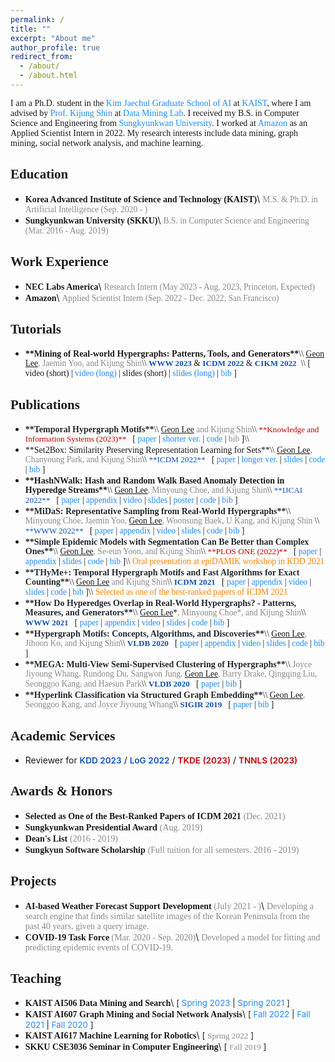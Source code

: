 ```yaml
---
permalink: /
title: ""
excerpt: "About me"
author_profile: true
redirect_from:
  - /about/
  - /about.html
---
```


<link rel="stylesheet" href="https://fonts.googleapis.com/css?family=PT+Sans">
<link rel="stylesheet" href="https://fonts.googleapis.com/css?family=Open+Sans">
<link rel="stylesheet" href="https://fonts.googleapis.com/css?family=Source+Sans+Pro">
<link rel="stylesheet" href="https://fonts.googleapis.com/css?family=Noto+Sans+Korean">
<link rel="stylesheet" href="https://fonts.googleapis.com/css?family=Roboto">

<!---
<span style="font-family:PT Sans;">**About Me**</span>
------
-->
<span style="font-family:PT Sans; text-align:justify">
I am a Ph.D. student in the <a href="https://gsai.kaist.ac.kr/" style="color:#218bff; text-decoration:none;">Kim Jaechul Graduate School of AI</a> at <a href="https://www.kaist.ac.kr/kr/" style="color:#218bff; text-decoration:none;">KAIST</a>, where I am advised by <a href="https://kijungs.github.io/" style="color:#218bff; text-decoration:none;">Prof. Kijung Shin</a> at <a href="https://sites.google.com/view/kaistdata" style="color:#218bff; text-decoration:none;">Data Mining Lab</a>. I received my B.S. in Computer Science and Engineering from <a href="https://www.skku.edu/skku/index.do" style="color:#218bff; text-decoration:none;">Sungkyunkwan University</a>. I worked at <a href="https://www.amazon.com/" style="color:#218bff; text-decoration:none;">Amazon</a> as an Applied Scientist Intern in 2022. My research interests include data mining, graph mining, social network analysis, and machine learning.
</span>

<span style="font-family:PT Sans;">**Education**</span>
------
* <span style="font-family:PT Sans;font-weight:600">**Korea Advanced Institute of Science and Technology (KAIST)**</span>\\
  <span style="font-family:PT Sans;color:#8A8A8A;font-size:97%">M.S. & Ph.D. in Artificial Intelligence (Sep. 2020 - )</span>
* <span style="font-family:PT Sans;font-weight:600">**Sungkyunkwan University (SKKU)**</span>\\
  <span style="font-family:PT Sans;color:#8A8A8A;font-size:97%">B.S. in Computer Science and Engineering (Mar. 2016 - Aug. 2019)</span>

<span style="font-family:PT Sans;">**Work Experience**</span>
------
* <span style="font-family:PT Sans;">**NEC Labs America**</span>\\
  <span style="font-family:PT Sans;color:#8A8A8A;font-size:97%">Research Intern (May 2023 - Aug. 2023, Princeton, Expected)</span>
* <span style="font-family:PT Sans;">**Amazon**</span>\\
  <span style="font-family:PT Sans;color:#8A8A8A;font-size:97%">Applied Scientist Intern (Sep. 2022 - Dec. 2022, San Francisco)</span>

<span style="font-family:PT Sans;">**Tutorials**</span>
------
* <span style="font-family:PT Sans; line-height:0.8">
  <span style="font-weight:600">**Mining of Real-world Hypergraphs: Patterns, Tools, and Generators**</span>\\
  <span style="font-size:97%">
  <span style="text-decoration:underline">Geon Lee</span><span style="color:#8A8A8A">, Jaemin Yoo, and Kijung Shin</span>\\
  <a href="https://www2023.thewebconf.org/" style="color:#0F52BA; font-weight:600; text-decoration:none;font-size:97%">WWW 2023</a> & <a href="https://icdm22.cse.usf.edu/" style="color:#0F52BA; font-weight:600; text-decoration:none;font-size:97%">ICDM 2022</a> & <a href="https://www.cikm2022.org/" style="color:#0F52BA; font-weight:600; text-decoration:none;font-size:97%">CIKM 2022</a> &nbsp;\\
  [ video (short) | <a href="https://youtu.be/0mD7zOBx10M" style="color:#218bff; text-decoration:none;">video (long)</a> | slides (short) | <a href="https://sites.google.com/view/hypergraph-tutorial" style="color:#218bff; text-decoration:none;">slides (long)</a> |
  <a href="https://dblp.uni-trier.de/rec/conf/cikm/LeeYS22.html?view=bibtex" style="color:#218bff; text-decoration:none;">bib</a> ]
  </span>
  </span>

<span style="font-family:PT Sans;">**Publications**</span>
------
* <span style="font-family:PT Sans; line-height:0.8">
  <span style="color:#24292f;font-weight:600">**Temporal Hypergraph Motifs**</span>\\
  <span style="font-size:97%">
  <span style="text-decoration:underline">Geon Lee</span><span style="color:#8A8A8A"> and Kijung Shin</span>\\
  <a href="https://www.springer.com/journal/10115" style="color:#BF0000; text-decoration:none; font-family:PT Sans; font-size:97%">**Knowledge and Information Systems (2023)**</a> &nbsp;
  [ <a href="http://dmlab.kaist.ac.kr/~kijungs/papers/thmotifKAIS2023.pdf" style="color:#218bff; text-decoration:none;">paper</a> |
  <a href="https://arxiv.org/pdf/2109.08341.pdf" style="color:#218bff; text-decoration:none;">shorter ver.</a> |
  <a href="https://github.com/geonlee0325/THyMe" style="color:#218bff; text-decoration:none;">code</a> |
  <span style="color:#8A8A8A">bib</span> ]\\
  </span>
  </span>

* <span style="font-family:PT Sans; line-height:0.8">
  <span>**Set2Box: Similarity Preserving Representation Learning for Sets**</span>\\
  <span style="font-size:97%">
  <span style="text-decoration:underline; color=#000000">Geon Lee</span><span style="color:#8A8A8A">, Chanyoung Park, and Kijung Shin</span>\\
  <a href="https://icdm22.cse.usf.edu/" style="color:#0F52BA; text-decoration:none;font-size:97%">**ICDM 2022**</a>  &nbsp;
  [ <a href="http://dmlab.kaist.ac.kr/~kijungs/papers/set2boxICDM2022.pdf" style="color:#218bff; text-decoration:none;">paper</a> |
  <a href="https://arxiv.org/pdf/2210.03282.pdf" style="color:#218bff; text-decoration:none;">longer ver.</a> |
  <a href="files/set2box_icdm2022_slide.pdf" style="color:#218bff; text-decoration:none;">slides</a> |
  <a href="https://github.com/geon0325/Set2Box" style="color:#218bff; text-decoration:none;">code</a> |
  <a href="https://dblp.org/rec/conf/icdm/LeePS22.html?view=bibtex" style="color:#218bff; text-decoration:none;">bib</a> ]
  </span>
  </span>

  <!-- -->

* <span style="font-family:PT Sans; line-height:0.8">
  <span style="font-weight:600">**HashNWalk: Hash and Random Walk Based Anomaly Detection in Hyperedge Streams**</span>\\
  <span style="font-size:97%">
  <span style="text-decoration:underline">Geon Lee</span><span style="color:#8A8A8A">, Minyoung Choe, and Kijung Shin</span>\\
  <a href="https://ijcai-22.org/" style="color:#0F52BA; text-decoration:none;font-size:97%">**IJCAI 2022**</a> &nbsp;
  [ <a href="https://www.ijcai.org/proceedings/2022/0296.pdf" style="color:#218bff; text-decoration:none;">paper</a> |
  <a href="https://github.com/geonlee0325/HashNWalk/blob/main/online_appendix.pdf" style="color:#218bff; text-decoration:none;">appendix</a> |
  <a href="https://www.youtube.com/watch?v=3zdPV_HFJY0" style="color:#218bff; text-decoration:none;">video</a> |
  <a href="files/hashnwalk_ijcai2022_slide.pdf" style="color:#218bff; text-decoration:none;">slides</a> |
  <a href="files/hashnwalk_ijcai2022_poster.pdf" style="color:#218bff; text-decoration:none;">poster</a> |
  <a href="https://github.com/geonlee0325/HashNWalk" style="color:#218bff; text-decoration:none;">code</a> |
  <a href="https://dblp.uni-trier.de/rec/conf/ijcai/LeeCS22.html?view=bibtex" style="color:#218bff; text-decoration:none;">bib</a> ]
  </span>
  </span>

  <!-- -->

* <span style="font-family:PT Sans; line-height:0.8">
  <span style="color:#24292f;font-weight:600">**MiDaS: Representative Sampling from Real-World Hypergraphs**</span>\\
  <span style="font-size:97%">
  <span style="color:#8A8A8A">Minyoung Choe, Jaemin Yoo, </span><span style="text-decoration:underline">Geon Lee</span><span style="color:#8A8A8A">, Woonsung Baek, U Kang, and Kijung Shin </span>\\
  <a href="https://www2022.thewebconf.org/" style="color:#0F52BA; text-decoration:none;font-size:97%">**WWW 2022**</a> &nbsp;
  [ <a href="https://arxiv.org/pdf/2202.01587.pdf" style="color:#218bff; text-decoration:none;">paper</a> |
  <a href="https://github.com/young917/MiDaS/blob/main/MiDaS_ONLINE_APPENDIX.pdf" style="color:#218bff; text-decoration:none;">appendix</a> |
  <a href="https://youtu.be/smNJYtQDlB4" style="color:#218bff; text-decoration:none;">video</a> |
  <a href="http://dmlab.kaist.ac.kr/~kijungs/midasWWW2022.pdf" style="color:#218bff; text-decoration:none;">slides</a> |
  <a href="https://github.com/young917/MiDaS" style="color:#218bff; text-decoration:none;">code</a> |
  <a href="https://dblp.uni-trier.de/rec/conf/www/ChoeYLBKS22.html?view=bibtex" style="color:#218bff; text-decoration:none;">bib</a> ]
  </span>
  </span>

    <!-- -->

* <span style="font-family:PT Sans; line-height:0.8">
  <span style="color:#24292f;font-weight:600">**Simple Epidemic Models with Segmentation Can Be Better than Complex Ones**</span>\\
  <span style="font-size:97%">
  <span style="text-decoration:underline">Geon Lee</span><span style="color:#8A8A8A">, Se-eun Yoon, and Kijung Shin</span>\\
  <a href="https://journals.plos.org/plosone/" style="color:#BF0000; text-decoration:none;font-size:97%">**PLOS ONE (2022)**</a> &nbsp;
  [ <a href="https://journals.plos.org/plosone/article?id=10.1371/journal.pone.0262244" style="color:#218bff; text-decoration:none;">paper</a> |
  <a href="https://github.com/geonlee0325/covid_segmentation/blob/main/appendix.pdf" style="color:#218bff; text-decoration:none;">appendix</a> |
  <a href="files/segmentation_epidamik2021_slide.pdf" style="color:#218bff; text-decoration:none;">slides</a> |
  <a href="https://github.com/geonlee0325/covid_segmentation" style="color:#218bff; text-decoration:none;">code</a> |
  <a href="https://journals.plos.org/plosone/article/citation?id=10.1371/journal.pone.0262244" style="color:#218bff; text-decoration:none;">bib</a> ]\\
  <span style="color:#FF8303">Oral presentation at</span> <a href="https://epidamik.github.io/2021/index.html" style="color:#FF8303; text-decoration:none;">epiDAMIK workshop in KDD 2021</a>
  </span>
  </span>

    <!-- -->

* <span style="font-family:PT Sans; line-height:0.8">
  <span style="color:#24292f;font-weight:600">**THyMe+: Temporal Hypergraph Motifs and Fast Algorithms for Exact Counting**</span>\\
  <span style="font-size:97%">
  <span style="text-decoration:underline">Geon Lee</span><span style="color:#8A8A8A"> and Kijung Shin</span>\\
  <a href="https://icdm2021.auckland.ac.nz/" style="color:#0F52BA; font-weight:600; text-decoration:none;font-size:97%">ICDM 2021</a> &nbsp;
  [ <a href="https://arxiv.org/pdf/2109.08341.pdf" style="color:#218bff; text-decoration:none;">paper</a> |
  <a href="https://github.com/geonlee0325/THyMe/blob/main/supplements.pdf" style="color:#218bff; text-decoration:none;">appendix</a> |
  <a href="https://youtu.be/EJVwrT0NroI" style="color:#218bff; text-decoration:none;">video</a> |
  <a href="files/thmotif_icdm2021_slide.pdf" style="color:#218bff; text-decoration:none;">slides</a> |
  <a href="https://github.com/geonlee0325/THyMe" style="color:#218bff; text-decoration:none;">code</a> |
  <a href="https://dblp.uni-trier.de/rec/conf/icdm/LeeS21.html?view=bibtex" style="color:#218bff; text-decoration:none;">bib</a> ]\\
  <span style="color:#FF8303">Selected as one of the best-ranked papers of ICDM 2021</span>
  </span>
  </span>

    <!-- -->

* <span style="font-family:PT Sans; line-height:0.8">
  <span style="color:#24292f;font-weight:600">**How Do Hyperedges Overlap in Real-World Hypergraphs? - Patterns, Measures, and Generators**</span>\\
  <span style="font-size:97%">
  <span style="text-decoration:underline">Geon Lee</span>*<span style="color:#8A8A8A">, Minyoung Choe*, and Kijung Shin</span>\\
  <a href="https://www2021.thewebconf.org/" style="color:#0F52BA; font-weight:600; text-decoration:none;font-size:97%">WWW 2021</a> &nbsp;
  [ <a href="https://arxiv.org/pdf/2101.07480.pdf" style="color:#218bff; text-decoration:none;">paper</a> |
  <a href="https://github.com/young917/www21-hyperlap/blob/master/online_appendix.pdf" style="color:#218bff; text-decoration:none;">appendix</a> |
  <a href="https://youtu.be/u7LMnuFPJpE" style="color:#218bff; text-decoration:none;">video</a> |
  <a href="files/hyperlap_www2021_slide.pdf" style="color:#218bff; text-decoration:none;">slides</a> |
  <a href="https://github.com/young917/www21-hyperlap" style="color:#218bff; text-decoration:none;">code</a> |
  <a href="https://dblp.uni-trier.de/rec/conf/www/LeeCS21.html?view=bibtex" style="color:#218bff; text-decoration:none;">bib</a> ]
  </span>
  </span>

    <!-- -->

* <span style="font-family:PT Sans; line-height:0.8">
  <span style="color:#24292f;font-weight:600">**Hypergraph Motifs: Concepts, Algorithms, and Discoveries**</span>\\
  <span style="font-size:97%">
  <span style="text-decoration:underline">Geon Lee</span><span style="color:#8A8A8A">, Jihoon Ko, and Kijung Shin</span>\\
  <a href="https://vldb2020.org/" style="color:#0F52BA; font-weight:600; text-decoration:none;font-size:97%">VLDB 2020</a> &nbsp;
  [ <a href="http://www.vldb.org/pvldb/vol13/p2256-lee.pdf" style="color:#218bff; text-decoration:none;">paper</a> |
  <a href="https://github.com/geonlee0325/MoCHy/blob/master/supplementary.pdf" style="color:#218bff; text-decoration:none;">appendix</a> |
  <a href="https://youtu.be/HYHkEwojfBQ" style="color:#218bff; text-decoration:none;">video</a> |
  <a href="files/hmotif_vldb2020_slide" style="color:#218bff; text-decoration:none;">slides</a> |
  <a href="https://github.com/lg970325/MoCHy" style="color:#218bff; text-decoration:none;">code</a> |
  <a href="https://dblp.uni-trier.de/rec/journals/pvldb/LeeKS20.html?view=bibtex" style="color:#218bff; text-decoration:none;">bib</a> ]
  </span>
  </span>

    <!-- -->

* <span style="font-family:PT Sans; line-height:0.8">
  <span style="color:#24292f;font-weight:600">**MEGA: Multi-View Semi-Supervised Clustering of Hypergraphs**</span>\\
  <span style="font-size:97%">
  <span style="color:#8A8A8A">Joyce Jiyoung Whang, Rundong Du, Sangwon Jung,</span> <span style="text-decoration:underline">Geon Lee</span><span style="color:#8A8A8A">, Barry Drake, Qingqing Liu, Seonggoo Kang, and Haesun Park</span>\\
  <a href="https://vldb2020.org/" style="color:#0F52BA; font-weight:600; text-decoration:none;font-size:97%">VLDB 2020</a> &nbsp;
  [ <a href="http://www.vldb.org/pvldb/vol13/p698-whang.pdf" style="color:#218bff; text-decoration:none;">paper</a> |
  <a href="https://dblp.uni-trier.de/rec/journals/pvldb/WhangDJLDLKP20.html?view=bibtex" style="color:#218bff; text-decoration:none;">bib</a> ]
  </span>
  </span>

    <!-- -->

* <span style="font-family:PT Sans; line-height:0.8">
  <span style="color:#24292f;font-weight:600">**Hyperlink Classification via Structured Graph Embedding**</span>\\
  <span style="font-size:97%">
  <span style="text-decoration:underline">Geon Lee</span><span style="color:#8A8A8A">, Seonggoo Kang, and Joyce Jiyoung Whang</span>\\
  <a href="https://sigir.org/sigir2019/" style="color:#0F52BA; font-weight:600; text-decoration:none;font-size:97%">SIGIR 2019</a> &nbsp;
  [ <a href="files/hyperlink_sigir2019_paper.pdf" style="color:#218bff; text-decoration:none;">paper</a> |
  <a href="https://dblp.uni-trier.de/rec/conf/sigir/LeeKW19.html?view=bibtex" style="color:#218bff; text-decoration:none;">bib</a> ]
  </span>
  </span>

<span style="font-family:PT Sans;">**Academic Services**</span>
------
* Reviewer for <a href="https://kdd.org/kdd2023/" style="color:#0F52BA; text-decoration:none; font-weight:600; font-size:97%;">KDD 2023</a> / <a href="https://logconference.org/" style="color:#0F52BA; text-decoration:none; font-weight:600; font-size:97%;">LoG 2022</a> / <a href="https://ieeexplore.ieee.org/xpl/RecentIssue.jsp?punumber=69" style="color:#BF0000; text-decoration:none; font-weight:600; font-size:97%;">TKDE (2023)</a> / <a href="https://ieeexplore.ieee.org/xpl/RecentIssue.jsp?punumber=5962385" style="color:#BF0000; text-decoration:none; font-weight:600; font-size:97%;">TNNLS (2023)</a>

<span style="font-family:PT Sans;">**Awards & Honors**</span>
------
* <span style="font-family:PT Sans;font-weight:600">**Selected as One of the Best-Ranked Papers of ICDM 2021**</span> <span style="font-family:PT Sans;color:#8A8A8A">(Dec. 2021)</span>
* <span style="font-family:PT Sans;font-weight:600">**Sungkyunkwan Presidential Award**</span> <span style="font-family:PT Sans;color:#8A8A8A">(Aug. 2019)</span>
* <span style="font-family:PT Sans;font-weight:600">**Dean's List**</span> <span style="font-family:PT Sans;color:#8A8A8A">(2016 - 2019)</span>
* <span style="font-family:PT Sans;font-weight:600">**Sungkyun Software Scholarship**</span> <span style="font-family:PT Sans;color:#8A8A8A">(Full tuition for all semesters. 2016 - 2019)</span>

<span style="font-family:PT Sans;">**Projects**</span>
------
* <span style="font-family:PT Sans">**AI-based Weather Forecast Support Development** <span style="font-family:PT Sans;color:#8A8A8A">(July 2021 - )</span></span>\\
  <span style="font-family:PT Sans;color:#8A8A8A">Developing a search engine that finds similar satellite images of the Korean Peninsula from the past 40 years, given a query image.</span>
* <span style="font-family:PT Sans;">**COVID-19 Task Force** <span style="font-family:PT Sans;color:#8A8A8A">(Mar. 2020 - Sep. 2020)</span></span>\\
  <span style="font-family:PT Sans;color:#8A8A8A">Developed a model for fitting and predicting epidemic events of COVID-19.</span>

<span style="font-family:PT Sans;">**Teaching**</span>
------
* <span style="font-family:PT Sans;font-weight:600">**KAIST AI506 Data Mining and Search**</span>\\
  <span style="font-size:95%">
  [ <a href="https://sites.google.com/view/ai506/home" style="color:#218bff; text-decoration:none;">Spring 2023</a> |
  <a href="https://sites.google.com/view/ai506-2021spring/home" style="color:#218bff; text-decoration:none;">Spring 2021</a> ]
  </span>
* <span style="font-family:PT Sans;font-weight:600">**KAIST AI607 Graph Mining and Social Network Analysis**</span>\\
  <span style="font-size:95%">
  [ <a href="https://sites.google.com/view/ai607/home" style="color:#218bff; text-decoration:none;">Fall 2022</a> |
  <a href="https://sites.google.com/view/ai607-2021fall/home" style="color:#218bff; text-decoration:none;">Fall 2021</a> |
  <a href="https://sites.google.com/view/ai607-2020fall/home" style="color:#218bff; text-decoration:none;">Fall 2020</a> ]
  </span>
* <span style="font-family:PT Sans;font-weight:600">**KAIST AI617 Machine Learning for Robotics**</span>\\
  <span style="font-size:95%">
  [ <span style="font-family:PT Sans;color:#8A8A8A">Spring 2022</span> ]
  </span>
* <span style="font-family:PT Sans;font-weight:600">**SKKU CSE3036 Seminar in Computer Engineering**</span>\\
  <span style="font-size:95%">
  [ <span style="font-family:PT Sans;color:#8A8A8A">Fall 2019</span> ]
  </span>
